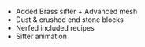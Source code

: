 - Added Brass sifter + Advanced mesh
- Dust & crushed end stone blocks
- Nerfed included recipes
- Sifter animation